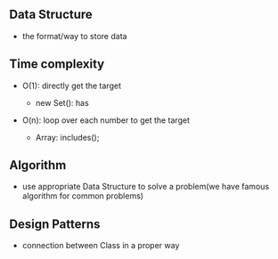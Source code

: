 ## Data Structure
- the format/way to store data

## Time complexity
- O(1): directly get the target
    - new Set(): has 

- O(n): loop over each number to get the target
    - Array: includes();

## Algorithm
- use appropriate Data Structure to solve a problem(we have famous algorithm for common problems)

## Design Patterns
- connection between Class in a proper way
